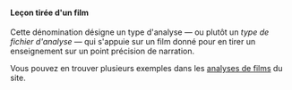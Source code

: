 #### Leçon tirée d'un film

Cette dénomination désigne un type d'analyse — ou plutôt un *type de fichier d'analyse* — qui s'appuie sur un film donné pour en tirer un enseignement sur un point précision de narration.

Vous pouvez en trouver plusieurs exemples dans les [analyses de films](analyse/home) du site.
